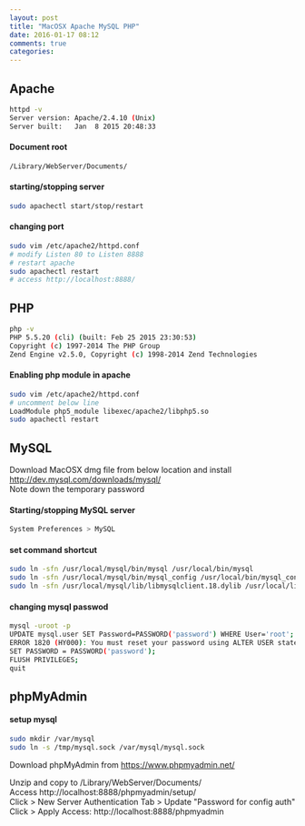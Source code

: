 ```yaml
---
layout: post
title: "MacOSX Apache MySQL PHP"
date: 2016-01-17 08:12
comments: true
categories: 
---
```

## Apache

````sh
httpd -v
Server version: Apache/2.4.10 (Unix)
Server built:   Jan  8 2015 20:48:33
````

#### Document root

````sh
/Library/WebServer/Documents/
````

#### starting/stopping server

```sh
sudo apachectl start/stop/restart
```

#### changing port

````sh
sudo vim /etc/apache2/httpd.conf
# modify Listen 80 to Listen 8888
# restart apache
sudo apachectl restart
# access http://localhost:8888/
````

## PHP

```` sh
php -v
PHP 5.5.20 (cli) (built: Feb 25 2015 23:30:53) 
Copyright (c) 1997-2014 The PHP Group
Zend Engine v2.5.0, Copyright (c) 1998-2014 Zend Technologies
````

#### Enabling php module in apache

````sh
sudo vim /etc/apache2/httpd.conf
# uncomment below line
LoadModule php5_module libexec/apache2/libphp5.so
sudo apachectl restart
````

## MySQL

Download MacOSX dmg file from below location and install http://dev.mysql.com/downloads/mysql/   
Note down the temporary password

#### Starting/stopping MySQL server
````sh
System Preferences > MySQL
````

#### set command shortcut
````sh
sudo ln -sfn /usr/local/mysql/bin/mysql /usr/local/bin/mysql
sudo ln -sfn /usr/local/mysql/bin/mysql_config /usr/local/bin/mysql_config
sudo ln -sfn /usr/local/mysql/lib/libmysqlclient.18.dylib /usr/local/lib/libmysqlclient.18.dylib
````

#### changing mysql passwod
````sh
mysql -uroot -p
UPDATE mysql.user SET Password=PASSWORD('password') WHERE User='root';
ERROR 1820 (HY000): You must reset your password using ALTER USER statement before executing this statement.
SET PASSWORD = PASSWORD('password');
FLUSH PRIVILEGES; 
quit
````


## phpMyAdmin

#### setup mysql 
````sh
sudo mkdir /var/mysql
sudo ln -s /tmp/mysql.sock /var/mysql/mysql.sock
````

Download phpMyAdmin from https://www.phpmyadmin.net/ 

Unzip and copy to /Library/WebServer/Documents/  
Access http://localhost:8888/phpmyadmin/setup/  
Click > New Server
Authentication Tab > Update "Password for config auth"  
Click > Apply
Access: http://localhost:8888/phpmyadmin  

